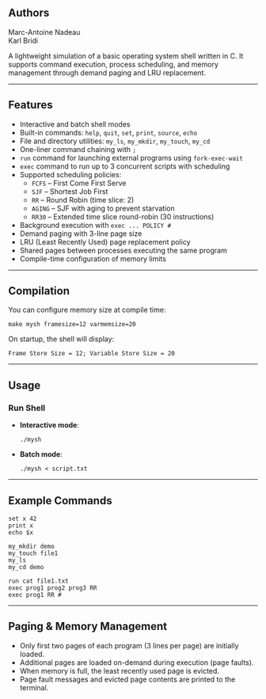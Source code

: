 ## Authors
Marc-Antoine Nadeau <br/>
Karl Bridi <br/>

A lightweight simulation of a basic operating system shell written in C. It supports command execution, process scheduling, and memory management through demand paging and LRU replacement.

---

## Features

- Interactive and batch shell modes
- Built-in commands: `help`, `quit`, `set`, `print`, `source`, `echo`
- File and directory utilities: `my_ls`, `my_mkdir`, `my_touch`, `my_cd`
- One-liner command chaining with `;`
- `run` command for launching external programs using `fork-exec-wait`
- `exec` command to run up to 3 concurrent scripts with scheduling
- Supported scheduling policies:
  - `FCFS` – First Come First Serve
  - `SJF` – Shortest Job First
  - `RR` – Round Robin (time slice: 2)
  - `AGING` – SJF with aging to prevent starvation
  - `RR30` – Extended time slice round-robin (30 instructions)
- Background execution with `exec ... POLICY #`
- Demand paging with 3-line page size
- LRU (Least Recently Used) page replacement policy
- Shared pages between processes executing the same program
- Compile-time configuration of memory limits

---

## Compilation

You can configure memory size at compile time:

```
make mysh framesize=12 varmemsize=20
```

On startup, the shell will display:

```
Frame Store Size = 12; Variable Store Size = 20
```

---

## Usage

### Run Shell

- **Interactive mode**:
  ```
  ./mysh
  ```

- **Batch mode**:
  ```
  ./mysh < script.txt
  ```

---

## Example Commands

```
set x 42
print x
echo $x

my_mkdir demo
my_touch file1
my_ls
my_cd demo

run cat file1.txt
exec prog1 prog2 prog3 RR
exec prog1 RR #
```

---

## Paging & Memory Management

- Only first two pages of each program (3 lines per page) are initially loaded.
- Additional pages are loaded on-demand during execution (page faults).
- When memory is full, the least recently used page is evicted.
- Page fault messages and evicted page contents are printed to the terminal.